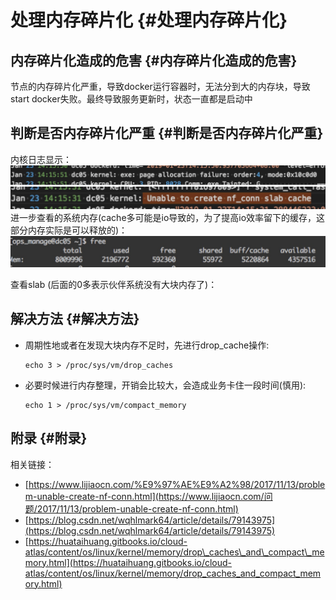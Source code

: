 # 处理内存碎片化 {#处理内存碎片化}

## 内存碎片化造成的危害 {#内存碎片化造成的危害}

节点的内存碎片化严重，导致docker运行容器时，无法分到大的内存块，导致start docker失败。最终导致服务更新时，状态一直都是启动中

## 判断是否内存碎片化严重 {#判断是否内存碎片化严重}

内核日志显示：![](/image/kubernetes/内存碎片化.png)![](/image/kubernetes/内存碎片化2.png)进一步查看的系统内存\(cache多可能是io导致的，为了提高io效率留下的缓存，这部分内存实际是可以释放的\)：![](/image/kubernetes/内存碎片化3.png)

查看slab \(后面的0多表示伙伴系统没有大块内存了\)：

## 解决方法 {#解决方法}

* 周期性地或者在发现大块内存不足时，先进行drop\_cache操作:

  ```
  echo 3 > /proc/sys/vm/drop_caches
  ```

* 必要时候进行内存整理，开销会比较大，会造成业务卡住一段时间\(慎用\):

  ```
  echo 1 > /proc/sys/vm/compact_memory
  ```

## 附录 {#附录}

相关链接：

* [https://www.lijiaocn.com/%E9%97%AE%E9%A2%98/2017/11/13/problem-unable-create-nf-conn.html](https://www.lijiaocn.com/问题/2017/11/13/problem-unable-create-nf-conn.html)
* [https://blog.csdn.net/wqhlmark64/article/details/79143975](https://blog.csdn.net/wqhlmark64/article/details/79143975)
* [https://huataihuang.gitbooks.io/cloud-atlas/content/os/linux/kernel/memory/drop\_caches\_and\_compact\_memory.html](https://huataihuang.gitbooks.io/cloud-atlas/content/os/linux/kernel/memory/drop_caches_and_compact_memory.html)



